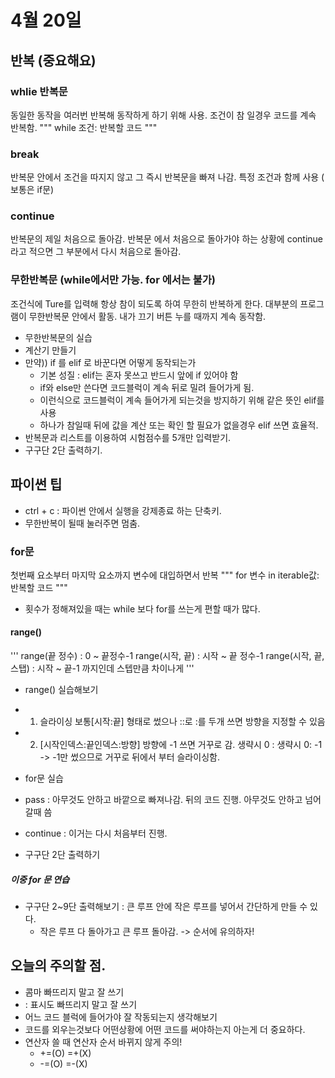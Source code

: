 # 4월 20일
## 반복 (중요해요)
### whlie 반복문
동일한 동작을 여러번 반복해 동작하게 하기 위해 사용.
조건이 참 일경우 코드를 계속 반복함.
"""
while 조건:
  반복할 코드
"""

### break
반복문 안에서 조건을 따지지 않고 그 즉시 반복문을 빠져 나감.
특정 조건과 함께 사용 ( 보통은 if문)

### continue
반복문의 제일 처음으로 돌아감.
반복문 에서 처음으로 돌아가야 하는 상황에 continue 라고 적으면 그 부분에서 다시 처음으로 돌아감.


### 무한반복문 (while에서만 가능. for 에서는 불가)
조건식에 Ture를 입력해 항상 참이 되도록 하여 무한히 반복하게 한다.
대부분의 프로그램이 무한반복문 안에서 활동.
내가 끄기 버튼 누를 때까지 계속 동작함.

- 무한반복문의 실습
- 계산기 만들기
- 만약)) if 를 elif 로 바꾼다면 어떻게 동작되는가
  - 기본 성질 : elif는 혼자 못쓰고 반드시 앞에 if 있어야 함
  - if와 else만 쓴다면 코드블럭이 계속 뒤로 밀려 들어가게 됨.
  - 이런식으로 코드블럭이 계속 들어가게 되는것을 방지하기 위해 같은 뜻인 elif를 사용
  - 하나가 참일때 뒤에 값을 계산 또는 확인 할 필요가 없을경우 elif 쓰면 효율적.
- 반복문과 리스트를 이용하여 시험점수를 5개만 입력받기.
- 구구단 2단 출력하기.

## 파이썬 팁
- ctrl + c : 파이썬 안에서 실행을 강제종료 하는 단축키.
- 무한반복이 될때 눌러주면 멈춤.

### for문
첫번째 요소부터 마지막 요소까지 변수에 대입하면서 반복
"""
for 변수 in iterable값:
    반복할 코드
"""
- 횟수가 정해져있을 때는 while 보다 for를 쓰는게 편할 때가 많다.

#### range()
'''
range(끝 정수) : 0 ~ 끝정수-1
range(시작, 끝) : 시작 ~ 끝 정수-1
range(시작, 끝, 스탭) : 시작 ~ 끝-1 까지인데 스텝만큼 차이나게
'''
- range() 실습해보기
- 1. 슬라이싱 보통\[시작:끝] 형태로 썼으나 ::로 :를 두개 쓰면 방향을 지정할 수 있음
- 2. \[시작인덱스:끝인덱스:방향]  방향에  -1 쓰면 거꾸로 감.
       생략시 0 : 생략시 0: -1     ->   -1만 썼으므로 거꾸로 뒤에서 부터 슬라이싱함.

- for문 실습
- pass : 아무것도 안하고 바깥으로 빠져나감. 뒤의 코드 진행. 아무것도 안하고 넘어갈때 씀
- continue : 이거는 다시 처음부터 진행.
- 구구단 2단 출력하기

##### 이중 for 문 연습
- 구구단 2~9단 출력해보기 : 큰 루프 안에 작은 루프를 넣어서 간단하게 만들 수 있다.
     - 작은 루프 다 돌아가고 큰 루프 돌아감. -> 순서에 유의하자!



## 오늘의 주의할 점.
- 콤마 빠뜨리지 말고 잘 쓰기
- : 표시도 빠뜨리지 말고 잘 쓰기
- 어느 코드 블럭에 들어가야 잘 작동되는지 생각해보기
- 코드를 외우는것보다 어떤상황에 어떤 코드를 써야하는지 아는게 더 중요하다.
- 연산자 쓸 때 연산자 순서 바뀌지 않게 주의! 
  - +=(O)   =+(X)
  - -=(O)   =-(X)

